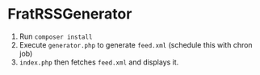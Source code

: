 # FratRSSGenerator
1. Run `composer install`
2. Execute `generator.php` to generate `feed.xml` (schedule this with chron job)
3. `index.php` then fetches `feed.xml` and displays it. 
